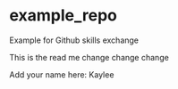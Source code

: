 # example_repo
Example for Github skills exchange 

This is the read me 
change change change

Add your name here: 
Kaylee 

